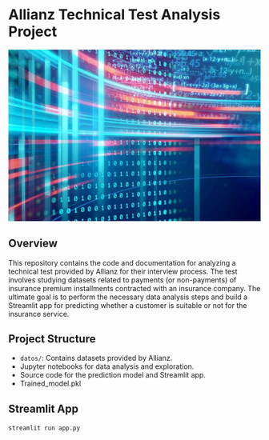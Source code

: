 # Allianz Technical Test Analysis Project

![Project Cover](https://github.com/ignalazaro/Prueba_tecnica/blob/main/image.jpeg)

## Overview

This repository contains the code and documentation for analyzing a technical test provided by Allianz for their interview process. The test involves studying datasets related to payments (or non-payments) of insurance premium installments contracted with an insurance company. The ultimate goal is to perform the necessary data analysis steps and build a Streamlit app for predicting whether a customer is suitable or not for the insurance service.

## Project Structure

- `datos/`: Contains datasets provided by Allianz.
- Jupyter notebooks for data analysis and exploration.
- Source code for the prediction model and Streamlit app.
- Trained_model.pkl

## Streamlit App

```bash
streamlit run app.py
